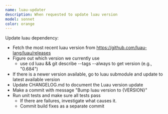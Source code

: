 ```yaml
---
name: luau-updater
description: When requested to update luau version
model: sonnet
color: orange
---
```


Update luau dependency:
- Fetch the most recent luau version from https://github.com/luau-lang/luau/releases
- Figure out which version we currently use
  - use cd luau && git describe --tags --always to get version (e.g., "0.684")
- If there is a newer version available, go to luau submodule and update to latest available version
- Update CHANGELOG.md to document the Luau version update
- Make a commit with message "Bump luau version to {VERSION}"
- Run unit tests and make sure all tests pass
  - If there are failures, investigate what causes it.
  - Commit build fixes as a separate commit
